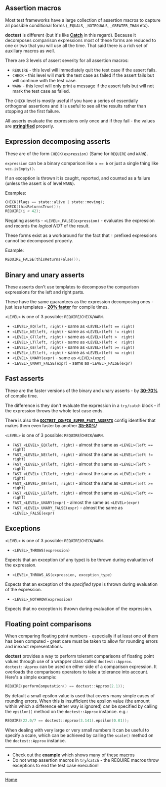 ## Assertion macros

Most test frameworks have a large collection of assertion macros to capture all possible conditional forms (```_EQUALS```, ```_NOTEQUALS```, ```_GREATER_THAN``` etc).

**doctest** is different (but it's like [**Catch**](https://github.com/philsquared/Catch) in this regard). Because it decomposes comparison expressions most of these forms are reduced to one or two that you will use all the time. That said there is a rich set of auxiliary macros as well.

There are 3 levels of assert severity for all assertion macros:

- ```REQUIRE``` - this level will immediately quit the test case if the assert fails.
- ```CHECK``` - this level will mark the test case as failed if the assert fails but will continue with the test case.
- ```WARN``` - this level will only print a message if the assert fails but will not mark the test case as failed.

The ```CHECK``` level is mostly useful if you have a series of essentially orthogonal assertions and it is useful to see all the results rather than stopping at the first failure.

All asserts evaluate the expressions only once and if they fail - the values are [**stringified**](stringification.md) properly. 

## Expression decomposing asserts

These are of the form ```CHECK(expression)```  (Same for ```REQUIRE``` and ```WARN```).

```expression``` can be a binary comparison like ```a == b``` or just a single thing like ```vec.isEmpty()```.

If an exception is thrown it is caught, reported, and counted as a failure (unless the assert is of level ```WARN```).

Examples:

```c++
CHECK(flags == state::alive | state::moving);
CHECK(thisReturnsTrue());
REQUIRE(i < 42);
```

Negating asserts - ```<LEVEL>_FALSE(expression)``` - evaluates the expression and records the _logical NOT_ of the result.

These forms exist as a workaround for the fact that ```!``` prefixed expressions cannot be decomposed properly.

Example:

```c++
REQUIRE_FALSE(thisReturnsFalse());
```

## Binary and unary asserts

These asserts don't use templates to decompose the comparison expressions for the left and right parts.

These have the same guarantees as the expression decomposing ones - just less templates - [**20% faster**](benchmarks.md#cost-of-an-assertion-macro) for compile times.

```<LEVEL>``` is one of 3 possible: ```REQUIRE```/```CHECK```/```WARN```.

- ```<LEVEL>_EQ(left, right)``` - same as ```<LEVEL>(left == right)```
- ```<LEVEL>_NE(left, right)``` - same as ```<LEVEL>(left != right)```
- ```<LEVEL>_GT(left, right)``` - same as ```<LEVEL>(left >  right)```
- ```<LEVEL>_LT(left, right)``` - same as ```<LEVEL>(left <  right)```
- ```<LEVEL>_GE(left, right)``` - same as ```<LEVEL>(left >= right)```
- ```<LEVEL>_LE(left, right)``` - same as ```<LEVEL>(left <= right)```
- ```<LEVEL>_UNARY(expr)``` - same as ```<LEVEL>(expr)```
- ```<LEVEL>_UNARY_FALSE(expr)``` - same as ```<LEVEL>_FALSE(expr)```

## Fast asserts

These are the faster versions of the binary and unary asserts - by [**30-70%**](benchmarks.md#cost-of-an-assertion-macro) of compile time.

The difference is they don't evaluate the expression in a ```try/catch``` block - if the expression throws the whole test case ends.

There is also the [**```DOCTEST_CONFIG_SUPER_FAST_ASSERTS```**](configuration.md#doctest_config_super_fast_asserts) config identifier that makes them even faster by another [**35-80%**](benchmarks.md#cost-of-an-assertion-macro)!

```<LEVEL>``` is one of 3 possible: ```REQUIRE```/```CHECK```/```WARN```.

- ```FAST_<LEVEL>_EQ(left, right)``` - almost the same as ```<LEVEL>(left == right)```
- ```FAST_<LEVEL>_NE(left, right)``` - almost the same as ```<LEVEL>(left != right)```
- ```FAST_<LEVEL>_GT(left, right)``` - almost the same as ```<LEVEL>(left >  right)```
- ```FAST_<LEVEL>_LT(left, right)``` - almost the same as ```<LEVEL>(left <  right)```
- ```FAST_<LEVEL>_GE(left, right)``` - almost the same as ```<LEVEL>(left >= right)```
- ```FAST_<LEVEL>_LE(left, right)``` - almost the same as ```<LEVEL>(left <= right)```
- ```FAST_<LEVEL>_UNARY(expr)``` - almost the same as ```<LEVEL>(expr)```
- ```FAST_<LEVEL>_UNARY_FALSE(expr)``` - almost the same as ```<LEVEL>_FALSE(expr)```

## Exceptions

```<LEVEL>``` is one of 3 possible: ```REQUIRE```/```CHECK```/```WARN```.

- ```<LEVEL>_THROWS(expression)```

Expects that an exception (of any type) is be thrown during evaluation of the expression.

* ```<LEVEL>_THROWS_AS(expression, exception_type)```

Expects that an exception of the _specified type_ is thrown during evaluation of the expression.

* ```<LEVEL>_NOTHROW(expression)```

Expects that no exception is thrown during evaluation of the expression.

## Floating point comparisons

When comparing floating point numbers - especially if at least one of them has been computed - great care must be taken to allow for rounding errors and inexact representations.

**doctest** provides a way to perform tolerant comparisons of floating point values through use of a wrapper class called ```doctest::Approx```. ```doctest::Approx``` can be used on either side of a comparison expression. It overloads the comparisons operators to take a tolerance into account. Here's a simple example:

```c++
REQUIRE(performComputation() == doctest::Approx(2.1));
```

By default a small epsilon value is used that covers many simple cases of rounding errors. When this is insufficient the epsilon value (the amount within which a difference either way is ignored) can be specified by calling the ```epsilon()``` method on the ```doctest::Approx``` instance. e.g.:

```c++
REQUIRE(22.0/7 == doctest::Approx(3.141).epsilon(0.01));
```

When dealing with very large or very small numbers it can be useful to specify a scale, which can be achieved by calling the ```scale()``` method on the ```doctest::Approx``` instance.

--------

- Check out the [**example**](../../examples/assertion_macros/main.cpp) which shows many of these macros
- Do not wrap assertion macros in ```try```/```catch``` - the REQUIRE macros throw exceptions to end the test case execution!

---------------

[Home](readme.md#reference)
